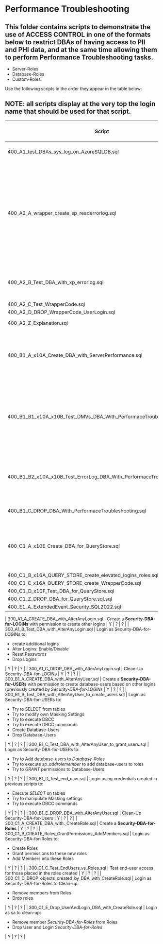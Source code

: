 # Performance Troubleshooting

## This folder contains scripts to demonstrate the use of ACCESS CONTROL in one of the formats below to restrict DBAs of having access to PII and PHI data, and at the same time allowing them to perform Performance Troubleshooting tasks.
<ul>
  <li>Server-Roles</li>
  <li>Database-Roles</li>
  <li>Custom-Roles</li>
</ul>

Use the following scripts in the order they appear in the table below:

## NOTE: all scripts display at the very top the **login name** that should be used for that script. 

| Script | Description | SQL Server on VM | Azure SQL DB | Azure SQL MI |
| ----------- | ----------- | ----------- | ----------- | ----------- |
| 400_A1_test_DBAs_sys_log_on_AzureSQLDB.sql | This script is applicable for **Azure SQL Database** only.<br> Read EVENT-LOG records  | N | Y | ? |
| 400_A2_A_wrapper_create_sp_readerrorlog.sql | Create Login and User for an **ErrorLog-Principal**<br>Create a ROLE for **ErrorLog-Principal**<br>Grant:<ul><li>access to stored procedures: *xp_readerrorlog* and *sp_readerrorlog*</li><li>VIEW ANY ERROR LOG</li>Grant CONTROL to the Role<li></li><li>Grant ALTER to the role</li><li>Grant VIEW SERVER STATE to the login</li> | Y | ? | ? |
| 400_A2_B_Test_DBA_with_xp_errorlog.sql | Create wrapper stored procedures to:<ul><li>call *sp_readerrorlog*</li><li>call *sp_cycle_errorlog*</li></ul>   | Y | ? | ? |
| 400_A2_C_Test_WrapperCode.sql | Test executing wrapper code  | Y | ? | ? |
| 400_A2_D_DROP_WrapperCode_UserLogin.sql | Clean-Up  | Y | ? | ? |
| 400_A2_Z_Explanation.sql | Auxiliary queries to explain the grants given to the Login  | Y | ? | ? |
| 400_B1_A_x10A_Create_DBA_with_ServerPerformance.sql | Create Login **PerformanceTroubleshooting-DBA**<br>Create Role **PerformanceTroubleshooting-Role**<br>Add DBA into Role<br>Grant permisions to Role | Y | ? | ? |
| 400_B1_B1_x10A_x10B_Test_DMVs_DBA_With_PerformaceTroubleshooting.sql | Login as **PerformanceTroubleshooting-DBA**<br><ul><li>Try to add self to **db_datareader** database-role</li><li>Try to SELECT data from tables</li><li>Execute SELECT from performance related DMVs</li></ul> | Y | ? | ? |
| 400_B1_B2_x10A_x10B_Test_ErrorLog_DBA_With_PerformaceTroubleshooting.sql | Login as **PerformanceTroubleshooting-DBA**<br><ul><li>Execute xp_readerrorlog</li><li>Execute sys.sp_enumerrorlogs</li></ul> | Y | ? | ? |
| 400_B1_C_DROP_DBA_With_PerformaceTroubleshooting.sql | Clean-up Login / User / Role **PerformanceTroubleshooting-DBA**  | Y | ? | ? |
| 400_C1_A_x10E_Create_DBA_for_QueryStore.sql | Create Login User and Role for **QueryStore-DBA**<br>Grant VIEW DATABASE STATE to Role<br>Create Schema for **QueryStore-SPs**<br>Grant EXECUTE on Schema to the Role | Y | ? | ? |
| 400_C1_B_x16A_QUERY_STORE_create_elevated_logins_roles.sql |  | Y | ? | ? |
| 400_C1_C_x16A_QUERY_STORE_create_WrapperCode.sql |  | Y | ? | ? |
| 400_C1_D_x10F_Test_DBA_for_QueryStore.sql |  | Y | ? | ? |
| 400_C1_Z_DROP_DBA_for_QueryStore.sql.sql |  | Y | ? | ? |
| 400_E1_A_ExtendedEvent_Security_SQL2022.sql |  | Y | ? | ? |



| 300_A1_A_CREATE_DBA_with_AlterAnyLogin.sql | Create a **Security-DBA-for-LOGINs** with permission to create other logins  |  Y | ? | ? |
| 300_A1_B_Test_DBA_with_AlterAnyLogin.sql | Login as Security-DBA-for-LOGINs to: <ul><li>create additional logins</li><li>Alter Logins: Enable/Disable</li><li>Reset Passwords</li><li>Drop Logins</li></ul> |  Y | ? | ? |
| 300_A1_C_DROP_DBA_with_AlterAnyLogin.sql | Clean-Up Security-DBA-for-LOGINs  |  Y | ? | ? |
| 300_B1_A_CREATE_DBA_with_AlterAnyUser.sql | Create a **Security-DBA-for-USERs** with permission to create database-users based on other logins (previously created by *Security-DBA-for-LOGINs* |  Y | ? | ? |
| 300_B1_B_Test_DBA_with_AlterAnyUser_to_create_users.sql | Login as Security-DBA-for-USERs to: <ul><li>Try to SELECT from tables</li><li>Try to modify own Masking Settings</li><li>Try to execute DBCC</li><li>Try to execute DBCC commands</li><li>Create Database-Users</li><li>Drop Database-Users</li></ul> |  Y | ? | ? |
| 300_B1_C_Test_DBA_with_AlterAnyUser_to_grant_users.sql | Login as Security-DBA-for-USERs to: <ul><li>Try to Add database-users to *Database-Roles*</li><li>Try to execute *sp_addrolemember* to add database-users to roles</li><li>Try to *GRANT* permissions to Database-Users</li></ul> |  Y | ? | ? |
| 300_B1_D_Test_end_user.sql | Login using credentials created in previous scripts to:<ul><li>Execute *SELECT* on tables</li><li>Try to manipulate Masking settings</li><li>Try to execute DBCC commands</li></ul>  |  Y | ? | ? |
| 300_B1_E_DROP_DBA_with_AlterAnyUser.sql | Clean-Up Security-DBA-for-Users |  Y | ? | ? |
| 300_C1_A_CREATE_DBA_with._CreateRole.sql | Create a **Security-DBA-for-Roles** |  Y | ? | ? |
| 300_C1_B_CREATE_Roles_GrantPermissions_AddMembers.sql | Login as Security-DBA-for-Roles to:<ul><li>Create Roles</li><li>Grant permissions to these new roles</li><li>Add Members into these Roles</li></ul> |  Y | ? | ? |
| 300_C1_C_Test_EndUsers_vs_Roles.sql | Test end-user access for those placed in the roles created |  Y | ? | ? |
| 300_C1_D_DROP_objects_created_by_DBA_with_CreateRole.sql | Login as Security-DBA-for-Roles to Clean-up:<ul><li>Remove members from Roles</li><li>Drop roles</li></ul> |  Y | ? | ? |
| 300_C1_E_Drop_UserAndLogin_DBA_with_CreateRole.sql | Login as sa to clean-up:<ul><li>Remove member *Security-DBA-for-Roles* from Roles</li><li>Drop User and Login *Security-DBA-for-Roles*</li></ul>  |  Y | ? | ? |

